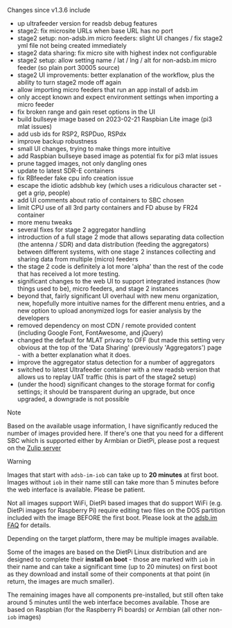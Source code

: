 Changes since v1.3.6 include
- up ultrafeeder version for readsb debug features
- stage2: fix microsite URLs when base URL has no port
- stage2 setup: non-adsb.im micro feeders: slight UI changes / fix stage2 yml file not being created immediately
- stage2 data sharing: fix micro site with highest index not configurable
- stage2 setup: allow setting name / lat / lng / alt for non-adsb.im micro feeder (so plain port 30005 source)
- stage2 UI improvements: better explanation of the workflow, plus the ability to turn stage2 mode off again
- allow importing micro feeders that run an app install of adsb.im
- only accept known and expect environment settings when importing a micro feeder
- fix broken range and gain reset options in the UI
- build bullseye image based on 2023-02-21 Raspbian Lite image (pi3 mlat issues)
- add usb ids for RSP2, RSPDuo, RSPdx
- improve backup robustness
- small UI changes, trying to make things more intuitive
- add Raspbian bullseye based image as potential fix for pi3 mlat issues
- prune tagged images, not only dangling ones
- update to latest SDR-E containers
- fix RBfeeder fake cpu info creation issue
- escape the idiotic adsbhub key (which uses a ridiculous character set - get a grip, people)
- add UI comments about ratio of containers to SBC chosen
- limit CPU use of all 3rd party containers and FD abuse by FR24 container
- more menu tweaks
- several fixes for stage 2 aggregator handling
- introduction of a full stage 2 mode that allows separating data collection (the antenna / SDR) and data distribution (feeding the aggregators) between different systems, with one stage 2 instances collecting and sharing data from multiple (micro) feeders
- the stage 2 code is definitely a lot more 'alpha' than the rest of the code that has received a lot more testing.
- significant changes to the web UI to support integrated instances (how things used to be), micro feeders, and stage 2 instances
- beyond that, fairly significant UI overhaul with new menu organization, new, hopefully more intuitive names for the different menu entries, and a new option to upload anonymized logs for easier analysis by the developers
- removed dependency on most CDN / remote provided content (including Google Font, FontAwesome, and jQuery)
- changed the default for MLAT privacy to OFF (but made this setting very obvious at the top of the 'Data Sharing' (previously 'Aggregators') page - with a better explanation what it does. 
- improve the aggregator status detection for a number of aggregators
- switched to latest Ultrafeeder container with a new readsb version that allows us to replay UAT traffic (this is part of the stage2 setup)
- (under the hood) significant changes to the storage format for config settings; it should be transparent during an upgrade, but once upgraded, a downgrade is not possible


> [!NOTE]
> Based on the available usage information, I have significantly reduced the number of images provided here. If there's one that you need for a different SBC which is supported either by Armbian or DietPi, please post a request on the [Zulip server](https://adsblol.zulipchat.com/#narrow/stream/391168-adsb-feeder-image)

> [!WARNING]
> Images that start with `adsb-im-iob` can take up to **20 minutes** at first boot. Images without `iob` in their name still can take more than 5 minutes before the web interface is available. Please be patient.
>
> Not all images support WiFi, DietPi based images that do support WiFi (e.g. DietPi images for Raspberry Pi) require editing two files on the DOS partition included with the image BEFORE the first boot. Please look at the [adsb.im FAQ](https://adsb.im/faq) for details.

Depending on the target platform, there may be multiple images available.

Some of the images are based on the DietPi Linux distribution and are designed to complete their **install on boot** - those are marked with `iob` in their name and can take a significant time (up to 20 minutes) on first boot as they download and install some of their components at that point (in return, the images are much smaller).

The remaining images have all components pre-installed, but still often take around 5 minutes until the web interface becomes available. Those are based on Raspbian (for the Raspberry Pi boards) or Armbian (all other non-`iob` images)



